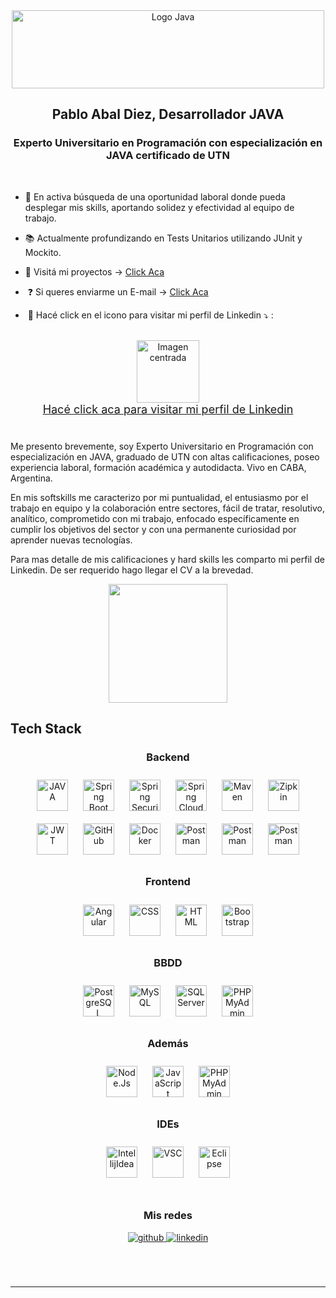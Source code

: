 
<div align="center">
    <img src="https://media.licdn.com/dms/image/D4D16AQG9fN1cmOdRSQ/profile-displaybackgroundimage-shrink_350_1400/0/1689777306296?e=1712188800&v=beta&t=QP7AD9Ehrq1-PbVX4R1TdRabsr7zAB5CoTO5rolQYC0" style="width:500px;height:125px;" alt="Logo Java"/>
</div>


## <div align="center">Pablo Abal Diez, Desarrollador JAVA</div>


### <div align="center">Experto Universitario en Programación con especialización en JAVA certificado de UTN</div>

<br>

- 🚀 En activa búsqueda de una oportunidad laboral donde pueda desplegar mis skills, aportando solidez y efectividad al equipo de trabajo.


- 📚 Actualmente profundizando en Tests Unitarios utilizando JUnit y Mockito.


-  💾 Visitá mi proyectos -> <a href="https://github.com/pabloabaldiez?tab=repositories">Click Aca</a>


-  &nbsp;❓ Si queres enviarme un E-mail -> <a href="mailto:pabloabaldiez@gmail.com">Click Aca</a>

  
- &nbsp;📑 Hacé click en el icono para visitar mi perfil de Linkedin ⤵  :

<br>
<div align="center">
<a href="https://www.linkedin.com/in/pablo-abal-diez/" target="_blank"><img style="width:100px;height:100px;" src="https://i.pinimg.com/originals/0d/96/5c/0d965c639dad997285aa1e434c0bc7d5.gif" alt="Imagen centrada"></img>
</div>

<div style="font-size: 18px;" align="center">
<a href="https://www.linkedin.com/in/pablo-abal-diez/" target="_blank" style="font-size: 18px;"> Hacé click aca para visitar mi perfil de Linkedin</a>
</div>

<br>

### <div align="center">
Me presento brevemente, soy Experto Universitario en Programación con especialización en JAVA, graduado de UTN con altas calificaciones, poseo experiencia laboral, formación académica y autodidacta. Vivo en CABA, Argentina.

En mis softskills me caracterizo por mi puntualidad, el entusiasmo por el trabajo en equipo y la colaboración entre sectores, fácil de tratar, resolutivo, analítico, comprometido con mi trabajo, enfocado específicamente en cumplir los objetivos del sector y con una permanente curiosidad por aprender nuevas tecnologías.

Para mas detalle de mis calificaciones y hard skills les comparto mi perfil de Linkedin. De ser requerido hago llegar el CV a la brevedad.</div>


<div align="center">
    <img src="https://media4.giphy.com/media/qgQUggAC3Pfv687qPC/giphy.gif?cid=ecf05e4750yy66mmgmah1vnnmrddsf62yirlqf4p26490dkj&ep=v1_gifs_search&rid=giphy.gif&ct=g" style="height:190px" alt=""/>
</div>

## Tech Stack

<h3 align="center">Backend </h3>
<div align="center">  
    <a href="https://www.java.com/es/" target="_blank"><img style="margin: 10px" src="https://cdn.worldvectorlogo.com/logos/java.svg" alt="JAVA" height="50" /></a>  
    <a href="https://spring.io/projects/spring-boot" target="_blank"><img style="margin: 10px" src="https://trellat.es/wp-content/uploads/spring-boot-logo.png" alt="Spring Boot" height="50" /></a>
    <a href="https://spring.io/projects/spring-security" target="_blank"><img style="margin: 10px" src="https://pbs.twimg.com/profile_images/1235983944463585281/AWCKLiJh_400x400.png" alt="Spring Security" height="50" /></a>  
    <a href="https://spring.io/projects/spring-cloud" target="_blank"><img style="margin: 10px" src="https://pbs.twimg.com/media/D3-5yUUWAAAICtE.png:large" alt="Spring Cloud" height="50" /></a>  
    <a href="https://maven.apache.org/" target="_blank"><img style="margin: 10px" src="https://howtodoinjava.com/wp-content/uploads/2017/05/maven.png" alt="Maven" height="50" /></a>  
    <a href="https://zipkin.io/" target="_blank"><img style="margin: 10px" src="https://zipkin.io/public/img/logo_png/zipkin_vertical_grey_gb.png" alt="Zipkin" height="50" /></a>  
    <a href="https://jwt.io/" target="_blank"><img style="margin: 10px" src="https://seeklogo.com/images/J/json-web-tokens-jwt-io-logo-C003DEC47A-seeklogo.com.png" alt="JWT" height="50" /></a>  
    <a href="https://github.com/" target="_blank"><img style="margin: 10px" src="https://assets-global.website-files.com/5f5a53e153805db840dae2db/64e79ca5aff2fb7295bfddf9_github-que-es.jpg" alt="GitHub" height="50" /></a>  
    <a href="https://www.docker.com/" target="_blank"><img style="margin: 10px" src="https://logowik.com/content/uploads/images/301_docker.jpg" alt="Docker" height="50" /></a>  
    <a href="https://www.postman.com/" target="_blank"><img style="margin: 10px" src="https://logowik.com/content/uploads/images/postman-api-platform6643.logowik.com.webp" alt="Postman" height="50" /></a>  
    <a href="https://junit.org/" target="_blank"><img style="margin: 10px" src="https://www.opencodez.com/wp-content/uploads/2019/04/Junit-1.png" alt="Postman" height="50" /></a>  
    <a href="https://site.mockito.org/" target="_blank"><img style="margin: 10px" src="https://pbs.twimg.com/media/CT25YybWEAAhdMo.jpg" alt="Postman" height="50" /></a>  
</div>


<h3 align="center">Frontend </h3>
<div align="center">  
    <a href="https://angular.io/" target="_blank"><img style="margin: 10px" src="https://upload.wikimedia.org/wikipedia/commons/thumb/c/cf/Angular_full_color_logo.svg/2048px-Angular_full_color_logo.svg.png" alt="Angular" height="50" /></a>  
    <a href="https://lenguajecss.com/css/" target="_blank"><img style="margin: 10px" src="https://profilinator.rishav.dev/skills-assets/css3-original-wordmark.svg" alt="CSS" height="50" /></a>  
    <a href="https://developer.mozilla.org/es/docs/Web/HTML" target="_blank"><img style="margin: 10px" src="https://profilinator.rishav.dev/skills-assets/html5-original-wordmark.svg" alt="HTML" height="50" /></a>  
    <a href="https://getbootstrap.com/" target="_blank"><img style="margin: 10px" src="https://cdn.icon-icons.com/icons2/2415/PNG/512/bootstrap_plain_wordmark_logo_icon_146620.png" alt="Bootstrap" height="50" /></a>  
</div>


<h3 align="center">BBDD </h3>
<div align="center">  
    <a href="https://www.postgresql.org/" target="_blank"><img style="margin: 10px" src="https://w7.pngwing.com/pngs/441/460/png-transparent-postgresql-plain-wordmark-logo-icon-thumbnail.png" alt="PostgreSQL" height="50" /></a>  
    <a href="https://www.mysql.com/" target="_blank"><img style="margin: 10px" src="https://cdn.icon-icons.com/icons2/2415/PNG/512/mysql_original_wordmark_logo_icon_146417.png" alt="MySQL" height="50" /></a>  
    <a href="https://www.microsoft.com/es-es/sql-server/sql-server-downloads" target="_blank"><img style="margin: 10px" src="https://www.servermanagementservice.com/wp-content/uploads/2017/01/Sql-server-ce-4-logo.png" alt="SQLServer" height="50" /></a>  
    <a href="https://www.phpmyadmin.net/" target="_blank"><img style="margin: 10px" src="https://static.javatpoint.com/phppages/images/phpmyadmin-logo.png" alt="PHPMyAdmin" height="50" /></a>  
</div>

<h3 align="center">Además </h3>
<div align="center">  
    <a href="https://nodejs.org/en" target="_blank"><img style="margin: 10px" src="https://logowik.com/content/uploads/images/nodejs.jpg" alt="Node.Js" height="50" /></a>  
    <a href="https://www.javascript.com/" target="_blank"><img style="margin: 10px" src="https://upload.wikimedia.org/wikipedia/commons/6/6a/JavaScript-logo.png" alt="JavaScript" height="50" /></a>  
    <a href="https://loopback.io/" target="_blank"><img style="margin: 10px" src="https://encrypted-tbn0.gstatic.com/images?q=tbn:ANd9GcTz8MHF6k6eFcK71gGqLbrn1SxGjfIPi8k-ci2Dpdm49h4SsNhrvgJgQKLlPFkP391JPg&usqp=CAU" alt="PHPMyAdmin" height="50" /></a>  
</div>

<h3 align="center">IDEs </h3>
<div align="center">  
    <a href="https://www.jetbrains.com/es-es/idea/" target="_blank"><img style="margin: 10px" src="https://logowik.com/content/uploads/images/intellij-idea286.logowik.com.webp" alt="IntellijIdea" height="50" /></a>  
    <a href="https://code.visualstudio.com/" target="_blank"><img style="margin: 10px" src="https://repository-images.githubusercontent.com/657248114/d3c7b91a-b285-4d1e-8429-5de1acc5f61e" alt="VSC" height="50" /></a>  
    <a href="https://eclipseide.org/" target="_blank"><img style="margin: 10px" src="https://encrypted-tbn0.gstatic.com/images?q=tbn:ANd9GcQyFtRAvFY6euXrS1msQdHNNBf_HojMBlRLcFVQTjfwZw&s" alt="Eclipse" height="50" /></a>  
</div>

<br/>  

<h3 align="center">Mis redes </h3>
<div align="center">
    <a href="https://github.com/pabloabaldiez" target="_blank">
        <img src=https://img.shields.io/badge/github-%2324292e.svg?&style=for-the-badge&logo=github&logoColor=white alt=github style="margin-bottom: 5px;" />
    </a>
    <a href="https://www.linkedin.com/in/pablo-abal-diez/" target="_blank">
        <img src=https://img.shields.io/badge/linkedin-%231E77B5.svg?&style=for-the-badge&logo=linkedin&logoColor=white alt=linkedin style="margin-bottom: 5px;" />
    </a>
</div>  
<br/>
<br/>  
<br />

------
